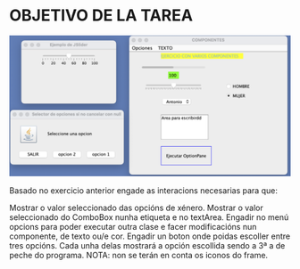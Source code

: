# OBJETIVO DE LA TAREA 

![image.png](res%2Fimage.png)

Basado no exercicio anterior engade as interacions necesarias para que:

Mostrar o valor seleccionado das opcións de xénero.
Mostrar o valor seleccionado do ComboBox nunha etiqueta e no textArea.
Engadir no menú opcions para poder executar outra clase e facer modificacións nun componente, de texto ou/e cor.
Engadir un boton onde poidas escoller entre tres opcións. Cada unha delas mostrará a opción escollida sendo a 3ª a de peche do programa.
NOTA: non se terán en conta os iconos do frame.